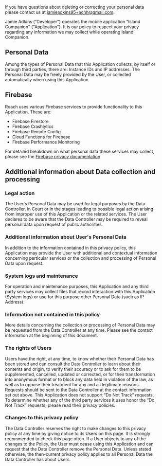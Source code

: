 If you have questions about deleting or correcting your personal data please contact us at jamieadkins95+acnh@gmail.com.

Jamie Adkins (“Developer") operates the mobile application "Island Companion" ("Application"). It is our policy to respect your privacy regarding any information we may collect while operating Island Companion.

## Personal Data

Among the types of Personal Data that this Application collects, by itself or through third parties, there are: Instance IDs and IP addresses.
The Personal Data may be freely provided by the User, or collected automatically when using this Application.


## Firebase

Roach uses various Firebase services to provide functionality to this Application. These are:

 - Firebase Firestore
 - Firebase Crashlytics
 - Firebase Remote Config
 - Cloud Functions for Firebase
 - Firebase Performance Monitoring	

For detailed breakdown on what personal data these services may collect, please see the [Firebase privacy documentation](https://firebase.google.com/support/privacy)
 

## Additional information about Data collection and processing

### Legal action

The User's Personal Data may be used for legal purposes by the Data Controller, in Court or in the stages leading to possible legal action arising from improper use of this Application or the related services.
The User declares to be aware that the Data Controller may be required to reveal personal data upon request of public authorities.

### Additional information about User's Personal Data

In addition to the information contained in this privacy policy, this Application may provide the User with additional and contextual information concerning particular services or the collection and processing of Personal Data upon request.

### System logs and maintenance

For operation and maintenance purposes, this Application and any third party services may collect files that record interaction with this Application (System logs) or use for this purpose other Personal Data (such as IP Address).

### Information not contained in this policy

More details concerning the collection or processing of Personal Data may be requested from the Data Controller at any time. Please see the contact information at the beginning of this document.

### The rights of Users

Users have the right, at any time, to know whether their Personal Data has been stored and can consult the Data Controller to learn about their contents and origin, to verify their accuracy or to ask for them to be supplemented, cancelled, updated or corrected, or for their transformation into anonymous format or to block any data held in violation of the law, as well as to oppose their treatment for any and all legitimate reasons. Requests should be sent to the Data Controller at the contact information set out above.
This Application does not support “Do Not Track” requests.
To determine whether any of the third party services it uses honor the “Do Not Track” requests, please read their privacy policies.

### Changes to this privacy policy

The Data Controller reserves the right to make changes to this privacy policy at any time by giving notice to its Users on this page. It is strongly recommended to check this page often. If a User objects to any of the changes to the Policy, the User must cease using this Application and can request that the Data Controller remove the Personal Data. Unless stated otherwise, the then-current privacy policy applies to all Personal Data the Data Controller has about Users.